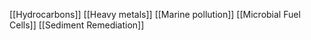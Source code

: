 [[Hydrocarbons]]
[[Heavy metals]]
[[Marine pollution]]
[[Microbial Fuel Cells]]
[[Sediment Remediation]]

